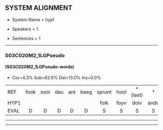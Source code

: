 
## SYSTEM ALIGNMENT

- System Name = hyp1

- Speakers = 1

- Sentences = 1

---

### S03C020M2_1LGPseudo

#### (S03C020M2_1LGPseudo-words)

- Cor=4.3%	Sub=82.6%	Del=13.0%	Ins=0.0%

|  |  |  |  |  |  |  |  |  |  |  |  |  |  |  |  |  |  |  |  |  |  |  |  |  |  |  |  |  |  |  |  |  |  |  |  |  |  |  |  |  |  |  |  |  |  |  |
|:--- |:---:|:---:|:---:|:---:|:---:|:---:|:---:|:---:|:---:|:---:|:---:|:---:|:---:|:---:|:---:|:---:|:---:|:---:|:---:|:---:|:---:|:---:|:---:|:---:|:---:|:---:|:---:|:---:|:---:|:---:|:---:|:---:|:---:|:---:|:---:|:---:|:---:|:---:|:---:|:---:|:---:|:---:|:---:|:---:|:---:|:---:|
| REF | fook | sooi | dau | ant | beeg | sprunt | hool | *(last) | * | larst | vout | zwoei | fam | rachts | vaap | sprieuw | keng | swoers | doer | plirt | * | jien | guul | hoekt | neeuw | noork | *s | vid | zans | leum | *(haas) | haans | spaai | *s | sjalt | heik | sank | roen | frijk | eem | schard | grek | dron | snaaf | stuid | *s |
| HYP1 |  |  |  |  |  | folk | foyv | dolv | andv | e | sprind | hol | wast | arst | out | joi | fa | rat | a | sneor | ke | svoord | door | lik | laard | e | okt | nork | fiet | sans | gem | as | has | spe | em | get | stent | roen | freijk | éém | schart | ret | ro | snaaf |  | stuit |
| EVAL | D | D | D | D | D | S | S | S | S | S | S | S | S | S | S | S | S | S | S | S | S | S | S | S | S | S | S | S | S | S | S | S | S | S | S | S | S |  | S | S | S | S | S |  | D | S |
---

---
